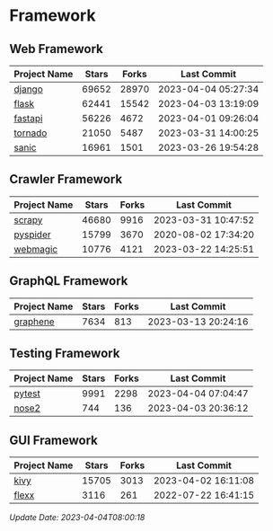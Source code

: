 # Framework

## Web Framework
| Project Name | Stars | Forks | Last Commit |
| ------------ | ----- | ----- | ----------- |
| [django](https://github.com/django/django) | 69652 | 28970 | 2023-04-04 05:27:34 |
| [flask](https://github.com/pallets/flask) | 62441 | 15542 | 2023-04-03 13:19:09 |
| [fastapi](https://github.com/tiangolo/fastapi) | 56226 | 4672 | 2023-04-01 09:26:04 |
| [tornado](https://github.com/tornadoweb/tornado) | 21050 | 5487 | 2023-03-31 14:00:25 |
| [sanic](https://github.com/sanic-org/sanic) | 16961 | 1501 | 2023-03-26 19:54:28 |

## Crawler Framework
| Project Name | Stars | Forks | Last Commit |
| ------------ | ----- | ----- | ----------- |
| [scrapy](https://github.com/scrapy/scrapy) | 46680 | 9916 | 2023-03-31 10:47:52 |
| [pyspider](https://github.com/binux/pyspider) | 15799 | 3670 | 2020-08-02 17:34:20 |
| [webmagic](https://github.com/code4craft/webmagic) | 10776 | 4121 | 2023-03-22 14:25:51 |

## GraphQL Framework
| Project Name | Stars | Forks | Last Commit |
| ------------ | ----- | ----- | ----------- |
| [graphene](https://github.com/graphql-python/graphene) | 7634 | 813 | 2023-03-13 20:24:16 |

## Testing Framework
| Project Name | Stars | Forks | Last Commit |
| ------------ | ----- | ----- | ----------- |
| [pytest](https://github.com/pytest-dev/pytest) | 9991 | 2298 | 2023-04-04 07:04:47 |
| [nose2](https://github.com/nose-devs/nose2) | 744 | 136 | 2023-04-03 20:36:12 |

## GUI Framework
| Project Name | Stars | Forks | Last Commit |
| ------------ | ----- | ----- | ----------- |
| [kivy](https://github.com/kivy/kivy) | 15705 | 3013 | 2023-04-02 16:11:08 |
| [flexx](https://github.com/flexxui/flexx) | 3116 | 261 | 2022-07-22 16:41:15 |

*Update Date: 2023-04-04T08:00:18*